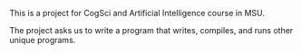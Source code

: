 This is a project for CogSci and Artificial Intelligence course in MSU.

The project asks us to write a program that writes, compiles, and runs other unique programs.